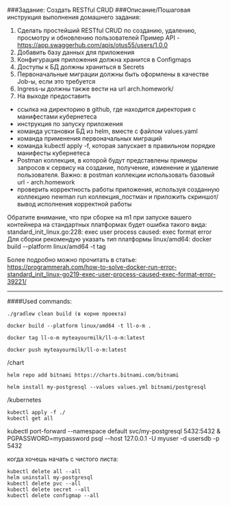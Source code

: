 ###Задание:
Создать RESTful CRUD
###Описание/Пошаговая инструкция выполнения домашнего задания:
1. Сделать простейший RESTful CRUD по созданию, удалению, просмотру и обновлению пользователей
Пример API - https://app.swaggerhub.com/apis/otus55/users/1.0.0
2. Добавить базу данных для приложения 
3. Конфигурация приложения должна хранится в Configmaps
4. Доступы к БД должны храниться в Secrets 
5. Первоначальные миграции должны быть оформлены в качестве Job-ы, если это требуется 
6. Ingress-ы должны также вести на url arch.homework/
7. На выходе предоставить 
- ссылка на директорию в github, где находится директория с манифестами кубернетеса 
- инструкция по запуску приложения
- команда установки БД из helm, вместе с файлом values.yaml
- команда применения первоначальных миграций
- команда kubectl apply -f, которая запускает в правильном порядке манифесты кубернетеса
- Postman коллекция, в которой будут представлены примеры запросов к сервису на создание, получение, изменение и удаление пользователя. Важно: в postman коллекции использовать базовый url - arch.homework
- проверить корректность работы приложения, используя созданную коллекцию newman run коллекция_постман и приложить 
  скриншот/вывод исполнения корректной работы

Обратите внимание, что при сборке на m1 при запуске вашего контейнера на стандартных платформах будет ошибка такого вида:
standard_init_linux.go:228: exec user process caused: exec format error
Для сборки рекомендую указать тип платформы linux/amd64:
docker build --platform linux/amd64 -t tag

Более подробно можно прочитать в статье: https://programmerah.com/how-to-solve-docker-run-error-standard_init_linux-go219-exec-user-process-caused-exec-format-error-39221/
***
####Used commands:
```
./gradlew clean build (в корне проекта)

docker build --platform linux/amd64 -t ll-o-m .

docker tag ll-o-m myteayourmilk/ll-o-m:latest

docker push myteayourmilk/ll-o-m:latest

```
/chart
```
helm repo add bitnami https://charts.bitnami.com/bitnami

helm install my-postgresql --values values.yml bitnami/postgresql
```

/kubernetes
```
kubectl apply -f ./
kubectl get all

```

kubectl port-forward --namespace default svc/my-postgresql 5432:5432 &
PGPASSWORD=mypassword psql --host 127.0.0.1 -U myuser -d usersdb -p 5432

когда хочешь начать с чистого листа:
```
kubectl delete all --all
helm uninstall my-postgresql   
kubectl delete pvc --all
kubectl delete secret --all
kubectl delete configmap --all
```